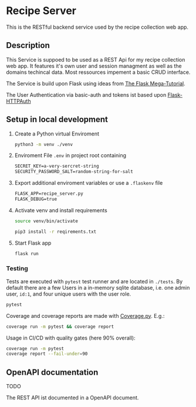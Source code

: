 # Recipe Server

This is the RESTful backend service used by the recipe collection web app.

## Description

This Service is suppoed to be used as a REST Api for my recipe collection web app.
It features it's own user and session managment as well as the domains techincal data.
Most ressources impement a basic CRUD interface.

The Service is build upon Flask using ideas from [The Flask Mega-Tutorial](https://blog.miguelgrinberg.com/post/the-flask-mega-tutorial-part-i-hello-world).

The User Authentication via basic-auth and tokens ist based upon [Flask-HTTPAuth](https://flask-httpauth.readthedocs.io/en/latest/)

## Setup in local development

1. Create a Python virtual Enviroment

    ```sh
    python3 -m venv ./venv
    ```

2. Enviroment File `.env` in project root containing

    ```txt
    SECRET_KEY=a-very-sercret-string
    SECURITY_PASSWORD_SALT=random-string-for-salt
    ```

3. Export additional enviroment variables or use a `.flaskenv` file

    ```txt
    FLASK_APP=recipe_server.py
    FLASK_DEBUG=true
    ```

4. Activate venv and install requirements

    ```sh
    source venv/bin/activate

    pip3 install -r reqirements.txt
    ```

5. Start Flask app

    ```sh
    flask run
    ```

### Testing

Tests are executed with `pytest` test runner and are located in `./tests`.
By default there are a few Users in a in-memory sqlite database, i.e. one admin user, `id:1`, and four unique users with the user role.

```sh
pytest
```

Coverage and coverage reports are made with [Coverage.py](https://coverage.readthedocs.io/en/7.1.0/). E.g.:

```sh
coverage run -m pytest && coverage report
```

Usage in CI/CD with quality gates (here 90% overall):

```sh
coverage run -m pytest
coverage report --fail-under=90
```

## OpenAPI documentation

TODO

The REST API ist documented in a OpenAPI document.
